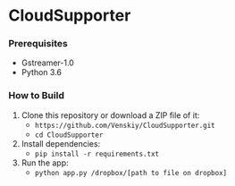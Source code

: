 # CloudSupporter

### Prerequisites
* Gstreamer-1.0
* Python 3.6


### How to Build

1. Clone this repository or download a ZIP file of it:
    * `https://github.com/Venskiy/CloudSupporter.git`
    * `cd CloudSupporter`
2. Install dependencies:
    * `pip install -r requirements.txt`
3. Run the app:
    * `python app.py /dropbox/[path to file on dropbox]`
